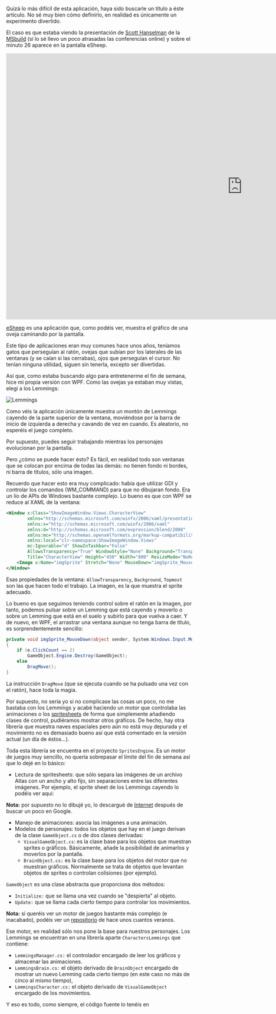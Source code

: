 Quizá lo más difícil de esta aplicación, haya sido buscarle un título a éste artículo. No sé muy bien cómo definirlo, en realidad es únicamente un experimento divertido.

El caso es que estaba viendo la presentación de [Scott Hanselman](https://www.hanselman.com/) de la [MSbuild](https://www.youtube.com/watch?v=EWYYgEkGJfs) 
(sí lo sé llevo un poco atrasadas las conferencias online) y sobre el minuto 26 aparece en la pantalla eSheep.

<iframe width="1280" height="720" src="https://youtu.be/EWYYgEkGJfs?t=1593" title="YouTube video player" 
	frameborder="0" allow="accelerometer; autoplay; clipboard-write; encrypted-media; gyroscope; picture-in-picture" allowfullscreen></iframe>

[eSheep](https://github.com/Adrianotiger/desktopPet) es una aplicación que, como podéis ver, muestra el gráfico de una oveja caminando por la pantalla.

Este tipo de aplicaciones eran muy comunes hace unos años, teníamos gatos que perseguían al ratón, ovejas que subían por los laterales de las ventanas (y se
caían si las cerrabas), ojos que perseguían el cursor. No tenían ninguna utilidad, siguen sin tenerla, excepto ser divertidas.

Así que, como estaba buscando algo para entretenerme el fin de semana, hice mi propia versión con WPF. Como las ovejas ya estaban muy vistas, elegí a los Lemmings:

![Lemmings](https://twitter.com/i/status/1406227984357462024 "Lemmings")

Como véis la aplicación únicamente muestra un montón de Lemmings cayendo de la parte superior de la ventana, moviéndose por la barra de inicio de izquierda a derecha
y cavando de vez en cuando. Es aleatorio, no esperéis el juego completo.

Por supuesto, puedes seguir trabajando mientras los personajes evolucionan por la pantalla.

Pero ¿cómo se puede hacer ésto? Es fácil, en realidad todo son ventanas que se colocan por encima de todas las demás: no tienen fondo ni bordes, ni barra de títulos, sólo una imagen.

Recuerdo que hacer esto era muy complicado: había que utilizar GDI y controlar los comandos (WM_COMMAND) para que no dibujaran fondo. Era un lío de APIs de Windows bastante
complejo. Lo bueno es que con WPF se reduce al XAML de la ventana:

```XML
<Window x:Class="ShowImageWindow.Views.CharacterView"
        xmlns="http://schemas.microsoft.com/winfx/2006/xaml/presentation"
        xmlns:x="http://schemas.microsoft.com/winfx/2006/xaml"
        xmlns:d="http://schemas.microsoft.com/expression/blend/2008"
        xmlns:mc="http://schemas.openxmlformats.org/markup-compatibility/2006"
        xmlns:local="clr-namespace:ShowImageWindow.Views"
        mc:Ignorable="d" ShowInTaskbar="False"
        AllowsTransparency="True" WindowStyle="None" Background="Transparent" Topmost="True"
        Title="CharacterView" Height="450" Width="800" ResizeMode="NoResize">
	<Image x:Name="imgSprite" Stretch="None" MouseDown="imgSprite_MouseDown" MouseUp="imgSprite_MouseUp" />
</Window>
```

Esas propiedades de la ventana: `AllowTransparency`, `Background`, `Topmost` son las que hacen todo el trabajo. La imagen, es la que muestra el sprite adecuado.

Lo bueno es que seguimos teniendo control sobre el ratón en la imagen, por tanto, podemos pulsar sobre un Lemming que está cayendo y moverlo o sobre
un Lemming que está en el suelo y subirlo para que vuelva a caer. Y de nuevo, en WPF, el arrastrar una ventana aunque no tenga barra de título, es sorprendentemente
sencillo:

```csharp
private void imgSprite_MouseDown(object sender, System.Windows.Input.MouseButtonEventArgs e)
{
	if (e.ClickCount == 2)
		GameObject.Engine.Destroy(GameObject);
	else
		DragMove();
}
```

La instrucción `DragMove` (que se ejecuta cuando se ha pulsado una vez con el ratón), hace toda la magia.

Por supuesto, no sería yo si no complicase las cosas un poco, no me bastaba con los Lemmings y acabé haciendo un motor que controlaba las animaciones o los
[spritesheets](https://en.wikipedia.org/wiki/Texture_atlas) de forma que simplemente añadiendo clases de control, pudiéramos mostrar otros gráficos. De hecho,
hay otra librería que muestra naves espaciales pero aún no está muy depurada y el movimiento no es demasiado bueno así que está comentado en la versión actual
(un día de éstos...).

Toda esta librería se encuentra en el proyecto `SpritesEngine`. Es un motor de juegos muy sencillo, no quería sobrepasar el límite del fin de semana así que lo
dejé en lo básico:

* Lectura de spritesheets: que sólo separa las imágenes de un archivo Atlas con un ancho y alto fijo, sin separaciones entre las diferentes imágenes. Por ejemplo,
el sprite sheet de los Lemmings cayendo lo podéis ver aquí:

**Nota:** por supuesto no lo dibujé yo, lo descargué de [Internet](http://www.spriters-resource.com/amiga_amiga_cd32/lemmings/sheet/37732/) después de buscar un poco en Google.

* Manejo de animaciones: asocia las imágenes a una animación.
* Modelos de personajes: todos los objetos que hay en el juego derivan de la clase `GameObject.cs` o de dos clases derivadas:
	* `VisualGameObject.cs`: es la clase base para los objetos que muestran sprites o gráficos. Básicamente, añade la posibilidad de animarlos y moverlos por la pantalla.
	* `BrainObject.cs:` es la clase base para los objetos del motor que no muestran gráficos. Normalmente se trata de objetos que levantan objetos de sprites o controlan
	colisiones (por ejemplo).

`GameObject` es una clase abstracta que proporciona dos métodos:

* `Initialize:` que se llama una vez cuando se "despierta" al objeto.
* `Update:` que se llama cada cierto tiempo para controlar los movimientos.

**Nota:** si queréis ver un motor de juegos bastante más complejo (e inacabado), podéis ver un [repositorio](https://github.com/jbautistam/CrioGame) 
de hace unos cuantos veranos.

Ese motor, en realidad sólo nos pone la base para nuestros personajes. Los Lemmings se encuentran en una librería aparte `CharactersLemmings` que contiene:

* `LemmingsManager.cs:` el controlador encargado de leer los gráficos y almacenar las animaciones.
* `LemmingsBrain.cs:` el objeto derivado de `BrainObject` encargado de mostrar un nuevo Lemming cada cierto tiempo (en este caso
no más de cinco al mismo tiempo),
* `LemmingsCharacter.cs:` el objeto derivado de `VisualGameObject` encargado de los movimientos.

Y eso es todo, como siempre, el código fuente lo tenéis en 
